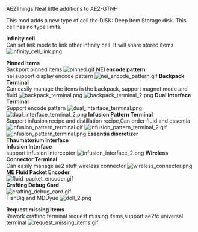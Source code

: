 AE2Things
Neat little additions to AE2-GTNH

This mod adds a new type of cell the DISK: Deep Item Storage disk. This cell has no type limits.

**Infinity cell**</br>
Can set link mode to link other infinity cell. It will share stored items
![infinity_cell_link.png](blob/infinity_cell_link.png)

**Pinned Items**</br>
Backport pinned items
![pinned.gif](blob/pinned.gif)
**NEI encode pattern**</br>
nei support display encode pattern
![nei_encode_pattern.gif](blob/nei_encode_pattern.gif)
**Backpack Terminal**</br>
Can easily manage the items in the backpack, support magnet mode and fluid
![backpack_terminal.png](blob/backpack_terminal.png)
![backpack_terminal_2.png](blob/backpack_terminal_2.png)
**Dual Interface Terminal**</br>
Support encode pattern
![dual_interface_terminal.png](blob/dual_interface_terminal.png)
![dual_interface_terminal_2.png](blob/dual_interface_terminal_2.png)
**Infusion Pattern Terminal**</br>
Support infusion recipe and distillation recipe,Can order fluid and essentia
![infusion_pattern_terminal.gif](blob/infusion_pattern_terminal.gif)
![infusion_pattern_terminal_2.gif](blob/infusion_pattern_terminal_2.gif)
![infusion_pattern_terminal.png](blob/infusion_pattern_terminal.png)
**Essentia discretizer**</br>
**Thaumatorium Interface**</br>
**Infusion Interface**</br>
support infusion intercepter
![infusion_interface_2.png](blob/infusion_interface_2.png)
**Wireless Connector Terminal**</br>
Can easily manage ae2 stuff wireless connector
![wireless_connector.png](blob/wireless_connector.png)</br>
**ME Fluid Packet Encoder**</br>
![fluid_packet_encoder.gif](blob/fluid_packet_encoder.gif)</br>
**Crafting Debug Card**</br>
![crafting_debug_card.gif](blob/crafting_debug_card.gif)</br>
FishBig and MDDyue
![doll_2.png](blob/doll_2.png)

**Request missing items**</br>
Rework crafting terminal request missing items,support ae2fc universal terminal
![request_missing_items.gif](blob/request_missing_items.gif)
